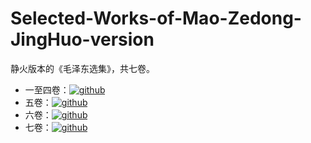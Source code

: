 # Selected-Works-of-Mao-Zedong-JingHuo-version

静火版本的《毛泽东选集》，共七卷。

* 一至四卷：[![github](https://img.shields.io/badge/Progress-159%2F159-green)]()
* 五卷：[![github](https://img.shields.io/badge/Progress-70%2F70-green)](https://github.com/SomeyaMako/Selected-Works-of-Mao-Zedong-JingHuo-version/tree/main/005-%E7%AC%AC%E4%BA%94%E5%8D%B7%20%E7%A4%BE%E4%BC%9A%E4%B8%BB%E4%B9%89%E9%9D%A9%E5%91%BD%E5%92%8C%E7%A4%BE%E4%BC%9A%E4%B8%BB%E4%B9%89%E5%BB%BA%E8%AE%BE%E6%97%B6%E6%9C%9F%EF%BC%88%E4%B8%80%EF%BC%89)
* 六卷：[![github](https://img.shields.io/badge/Progress-22%2F75-red)](https://github.com/SomeyaMako/Selected-Works-of-Mao-Zedong-JingHuo-version/tree/main/006-%E7%AC%AC%E5%85%AD%E5%8D%B7%20%E7%A4%BE%E4%BC%9A%E4%B8%BB%E4%B9%89%E9%9D%A9%E5%91%BD%E5%92%8C%E7%A4%BE%E4%BC%9A%E4%B8%BB%E4%B9%89%E5%BB%BA%E8%AE%BE%E6%97%B6%E6%9C%9F%EF%BC%88%E4%BA%8C%EF%BC%89)
* 七卷：[![github](https://img.shields.io/badge/Progress-2%2F83-red)](https://github.com/SomeyaMako/Selected-Works-of-Mao-Zedong-JingHuo-version/tree/main/007-%E7%AC%AC%E4%B8%83%E5%8D%B7%20%E6%96%87%E5%8C%96%E5%A4%A7%E9%9D%A9%E5%91%BD%E6%97%B6%E6%9C%9F)